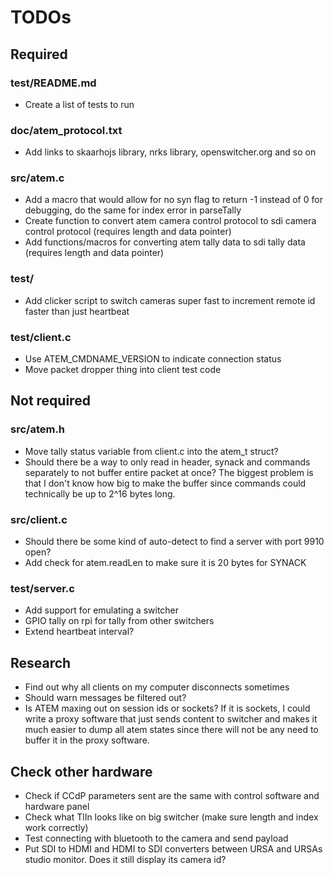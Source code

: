 # TODOs

## Required

### test/README.md
* Create a list of tests to run

### doc/atem_protocol.txt
* Add links to skaarhojs library, nrks library, openswitcher.org and so on

### src/atem.c
* Add a macro that would allow for no syn flag to return -1 instead of 0 for debugging, do the same for index error in parseTally
* Create function to convert atem camera control protocol to sdi camera control protocol (requires length and data pointer)
* Add functions/macros for converting atem tally data to sdi tally data (requires length and data pointer)

### test/
* Add clicker script to switch cameras super fast to increment remote id faster than just heartbeat

### test/client.c
* Use ATEM_CMDNAME_VERSION to indicate connection status
* Move packet dropper thing into client test code



## Not required

### src/atem.h
* Move tally status variable from client.c into the atem_t struct?
* Should there be a way to only read in header, synack and commands separately to not buffer entire packet at once? The biggest problem is that I don't know how big to make the buffer since commands could technically be up to 2^16 bytes long.

### src/client.c
* Should there be some kind of auto-detect to find a server with port 9910 open?
* Add check for atem.readLen to make sure it is 20 bytes for SYNACK

### test/server.c
* Add support for emulating a switcher
* GPIO tally on rpi for tally from other switchers
* Extend heartbeat interval?



## Research
* Find out why all clients on my computer disconnects sometimes
* Should warn messages be filtered out?
* Is ATEM maxing out on session ids or sockets? If it is sockets, I could write a proxy software that just sends content to switcher and makes it much easier to dump all atem states since there will not be any need to buffer it in the proxy software.



## Check other hardware
* Check if CCdP parameters sent are the same with control software and hardware panel
* Check what TlIn looks like on big switcher (make sure length and index work correctly)
* Test connecting with bluetooth to the camera and send payload
* Put SDI to HDMI and HDMI to SDI converters between URSA and URSAs studio monitor. Does it still display its camera id?
